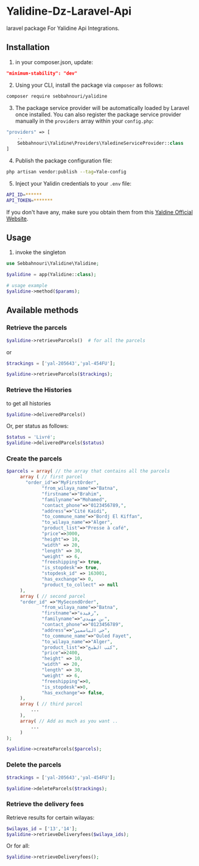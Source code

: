 # Yalidine-Dz-Laravel-Api

laravel package For Yalidine Api Integrations.

## Installation 
1. in your composer.json, update:
```json
"minimum-stability": "dev"
```

2. Using your CLI, install the package via `composer` as follows:

```bash
composer require sebbahnouri/yalidine
```

3. The package service provider will be automatically loaded by Laravel once installed. You can also register the package service provider manually in the `providers` array within your `config.php`:

```php
"providers" => [
    ..
    Sebbahnouri\Yalidine\Providers\YaledineServiceProvider::class
]
```
4. Publish the package configuration file:
```bash
php artisan vendor:publish --tag=Yale-config
```

5. Inject your Yalidin credentials to your `.env` file:

```bash
API_ID=******
API_TOKEN=*******
```

If you don't have any, make sure you obtain them from this [Yaldine Official Website](https://www.yalidine.com/).


## Usage
1. invoke the singleton

```php
use Sebbahnouri\Yalidine\Yalidine;

$yalidine = app(Yalidine::class);

# usage example
$yalidine->method($params);
```

## Available methods
### Retrieve the parcels

```php
$yalidine->retrieveParcels()  # for all the parcels
```

or

```php
$trackings = ['yal-205643','yal-454FU'];

$yalidine->retrieveParcels($trackings);
```

### Retrieve the Histories
to get all histories

```php
$yalidine->deliveredParcels()
```

Or, per status as follows:

```php
$status = 'Livré';
$yalidine->deliveredParcels($status)
```

### Create the parcels

```php
$parcels = array( // the array that contains all the parcels
     array ( // first parcel
       "order_id"=>"MyFirstOrder",
             "from_wilaya_name"=>"Batna",
             "firstname"=>"Brahim",
             "familyname"=>"Mohamed",
             "contact_phone"=>"0123456789,",
             "address"=>"Cité Kaidi",
             "to_commune_name"=>"Bordj El Kiffan",
             "to_wilaya_name"=>"Alger",
             "product_list"=>"Presse à café",
             "price"=>3000,
             "height"=> 10,
             "width" => 20,
             "length" => 30,
             "weight" => 6,
             "freeshipping"=> true,
             "is_stopdesk"=> true,
             "stopdesk_id" => 163001,
             "has_exchange"=> 0,
             "product_to_collect" => null
     ),
     array ( // second parcel
     "order_id" =>"MySecondOrder",
             "from_wilaya_name"=>"Batna",
             "firstname"=>"رفيدة",
             "familyname"=>"بن مهيدي",
             "contact_phone"=>"0123456789",
             "address"=>"حي الياسمين",
             "to_commune_name"=>"Ouled Fayet",
             "to_wilaya_name"=>"Alger",
             "product_list"=>"كتب الطبخ",
             "price"=>2400,
             "height" => 10,
             "width" => 20,
             "length" => 30,
             "weight" => 6,
             "freeshipping"=>0,
             "is_stopdesk"=>0,
             "has_exchange"=> false,
     ),
     array ( // third parcel
         ...
     ),
     array( // Add as much as you want ..
         ...
     )
);

$yalidine->createParcels($parcels);
```

### Delete the parcels

```php
$trackings = ['yal-205643','yal-454FU'];

$yalidine->deleteParcels($trackings);
```

### Retrieve the delivery fees

Retrieve results for certain wilayas:
```php
$wilayas_id = ['13','14'];
$yalidine->retrieveDeliveryfees($wilaya_ids);
```

Or for all:

```php
$yalidine->retrieveDeliveryfees();
```